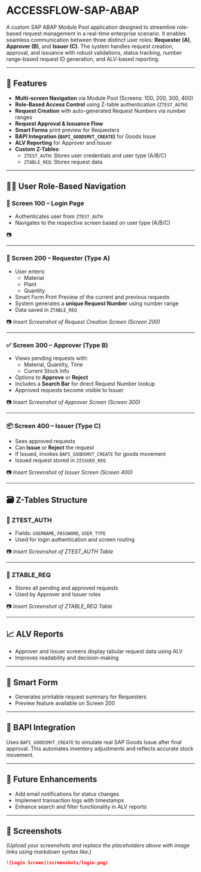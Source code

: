 # ACCESSFLOW-SAP-ABAP

A custom SAP ABAP Module Pool application designed to streamline role-based request management in a real-time enterprise scenario. It enables seamless communication between three distinct user roles: **Requester (A)**, **Approver (B)**, and **Issuer (C)**. The system handles request creation, approval, and issuance with robust validations, status tracking, number range-based request ID generation, and ALV-based reporting.

---

## 🔧 Features

- **Multi-screen Navigation** via Module Pool (Screens: 100, 200, 300, 400)
- **Role-Based Access Control** using Z-table authentication (`ZTEST_AUTH`)
- **Request Creation** with auto-generated Request Numbers via number ranges
- **Request Approval & Issuance Flow**
- **Smart Forms** print preview for Requesters
- **BAPI Integration (`BAPI_GOODSMVT_CREATE`)** for Goods Issue
- **ALV Reporting** for Approver and Issuer
- **Custom Z-Tables**:
  - `ZTEST_AUTH`: Stores user credentials and user type (A/B/C)
  - `ZTABLE_REQ`: Stores request data


---

## 🧑‍💼 User Role-Based Navigation

### 🔐 Screen 100 – Login Page

- Authenticates user from `ZTEST_AUTH`
- Navigates to the respective screen based on user type (A/B/C)

📷 

---

### 📝 Screen 200 – Requester (Type A)

- User enters:
  - Material
  - Plant
  - Quantity
- Smart Form Print Preview of the current and previous requests
- System generates a **unique Request Number** using number range
- Data saved in `ZTABLE_REQ`

📷 *Insert Screenshot of Request Creation Screen (Screen 200)*

---

### ✅ Screen 300 – Approver (Type B)

- Views pending requests with:
  - Material, Quantity, Time
  - Current Stock Info
- Options to **Approve** or **Reject**
- Includes a **Search Bar** for direct Request Number lookup
- Approved requests become visible to Issuer

📷 *Insert Screenshot of Approver Screen (Screen 300)*

---

### 📦 Screen 400 – Issuer (Type C)

- Sees approved requests
- Can **Issue** or **Reject** the request
- If Issued, invokes `BAPI_GOODSMVT_CREATE` for goods movement
- Issued request stored in `ZISSUED_REQ`

📷 *Insert Screenshot of Issuer Screen (Screen 400)*

---

## 🗃️ Z-Tables Structure

### 🔸 ZTEST_AUTH

- Fields: `USERNAME`, `PASSWORD`, `USER_TYPE`
- Used for login authentication and screen routing

📷 *Insert Screenshot of ZTEST_AUTH Table*

---

### 🔸 ZTABLE_REQ

- Stores all pending and approved requests
- Used by Approver and Issuer roles

📷 *Insert Screenshot of ZTABLE_REQ Table*

---



## 📈 ALV Reports

- Approver and Issuer screens display tabular request data using ALV
- Improves readability and decision-making

---

## 📄 Smart Form

- Generates printable request summary for Requesters
- Preview feature available on Screen 200

---

## 🔌 BAPI Integration

Uses `BAPI_GOODSMVT_CREATE` to simulate real SAP Goods Issue after final approval. This automates inventory adjustments and reflects accurate stock movement.

---

## 🚀 Future Enhancements

- Add email notifications for status changes
- Implement transaction logs with timestamps
- Enhance search and filter functionality in ALV reports

---

## 📁 Screenshots

*(Upload your screenshots and replace the placeholders above with image links using markdown syntax like:)*

```markdown
![Login Screen](screenshots/login.png)

